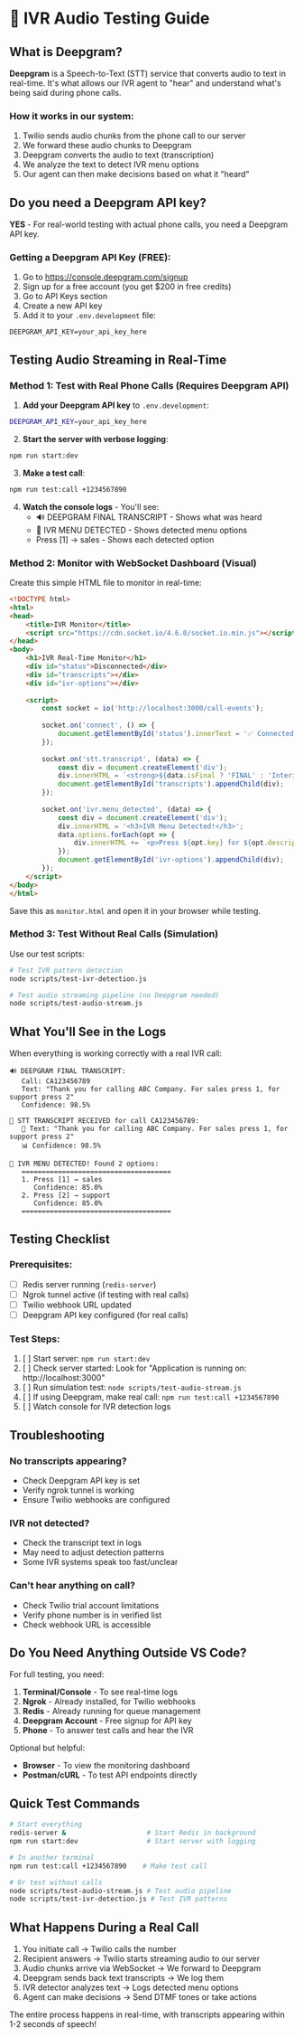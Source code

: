 # 🧪 IVR Audio Testing Guide

## What is Deepgram?

**Deepgram** is a Speech-to-Text (STT) service that converts audio to text in real-time. It's what allows our IVR agent to "hear" and understand what's being said during phone calls.

### How it works in our system:
1. Twilio sends audio chunks from the phone call to our server
2. We forward these audio chunks to Deepgram
3. Deepgram converts the audio to text (transcription)
4. We analyze the text to detect IVR menu options
5. Our agent can then make decisions based on what it "heard"

## Do you need a Deepgram API key?

**YES** - For real-world testing with actual phone calls, you need a Deepgram API key.

### Getting a Deepgram API Key (FREE):
1. Go to https://console.deepgram.com/signup
2. Sign up for a free account (you get $200 in free credits)
3. Go to API Keys section
4. Create a new API key
5. Add it to your `.env.development` file:
```env
DEEPGRAM_API_KEY=your_api_key_here
```

## Testing Audio Streaming in Real-Time

### Method 1: Test with Real Phone Calls (Requires Deepgram API)

1. **Add your Deepgram API key** to `.env.development`:
```bash
DEEPGRAM_API_KEY=your_api_key_here
```

2. **Start the server with verbose logging**:
```bash
npm run start:dev
```

3. **Make a test call**:
```bash
npm run test:call +1234567890
```

4. **Watch the console logs** - You'll see:
   - 🔊 DEEPGRAM FINAL TRANSCRIPT - Shows what was heard
   - 🎯 IVR MENU DETECTED - Shows detected menu options
   - Press [1] → sales - Shows each detected option

### Method 2: Monitor with WebSocket Dashboard (Visual)

Create this simple HTML file to monitor in real-time:

```html
<!DOCTYPE html>
<html>
<head>
    <title>IVR Monitor</title>
    <script src="https://cdn.socket.io/4.6.0/socket.io.min.js"></script>
</head>
<body>
    <h1>IVR Real-Time Monitor</h1>
    <div id="status">Disconnected</div>
    <div id="transcripts"></div>
    <div id="ivr-options"></div>
    
    <script>
        const socket = io('http://localhost:3000/call-events');
        
        socket.on('connect', () => {
            document.getElementById('status').innerText = '✅ Connected';
        });
        
        socket.on('stt.transcript', (data) => {
            const div = document.createElement('div');
            div.innerHTML = `<strong>${data.isFinal ? 'FINAL' : 'Interim'}:</strong> ${data.transcript}`;
            document.getElementById('transcripts').appendChild(div);
        });
        
        socket.on('ivr.menu_detected', (data) => {
            const div = document.createElement('div');
            div.innerHTML = '<h3>IVR Menu Detected!</h3>';
            data.options.forEach(opt => {
                div.innerHTML += `<p>Press ${opt.key} for ${opt.description}</p>`;
            });
            document.getElementById('ivr-options').appendChild(div);
        });
    </script>
</body>
</html>
```

Save this as `monitor.html` and open it in your browser while testing.

### Method 3: Test Without Real Calls (Simulation)

Use our test scripts:

```bash
# Test IVR pattern detection
node scripts/test-ivr-detection.js

# Test audio streaming pipeline (no Deepgram needed)
node scripts/test-audio-stream.js
```

## What You'll See in the Logs

When everything is working correctly with a real IVR call:

```
🔊 DEEPGRAM FINAL TRANSCRIPT:
   Call: CA123456789
   Text: "Thank you for calling ABC Company. For sales press 1, for support press 2"
   Confidence: 98.5%

🎤 STT TRANSCRIPT RECEIVED for call CA123456789:
   📝 Text: "Thank you for calling ABC Company. For sales press 1, for support press 2"
   📊 Confidence: 98.5%

🎯 IVR MENU DETECTED! Found 2 options:
   =====================================
   1. Press [1] → sales
      Confidence: 85.0%
   2. Press [2] → support
      Confidence: 85.0%
   =====================================
```

## Testing Checklist

### Prerequisites:
- [ ] Redis server running (`redis-server`)
- [ ] Ngrok tunnel active (if testing with real calls)
- [ ] Twilio webhook URL updated
- [ ] Deepgram API key configured (for real calls)

### Test Steps:
1. [ ] Start server: `npm run start:dev`
2. [ ] Check server started: Look for "Application is running on: http://localhost:3000"
3. [ ] Run simulation test: `node scripts/test-audio-stream.js`
4. [ ] If using Deepgram, make real call: `npm run test:call +1234567890`
5. [ ] Watch console for IVR detection logs

## Troubleshooting

### No transcripts appearing?
- Check Deepgram API key is set
- Verify ngrok tunnel is working
- Ensure Twilio webhooks are configured

### IVR not detected?
- Check the transcript text in logs
- May need to adjust detection patterns
- Some IVR systems speak too fast/unclear

### Can't hear anything on call?
- Check Twilio trial account limitations
- Verify phone number is in verified list
- Check webhook URL is accessible

## Do You Need Anything Outside VS Code?

For full testing, you need:

1. **Terminal/Console** - To see real-time logs
2. **Ngrok** - Already installed, for Twilio webhooks
3. **Redis** - Already running for queue management
4. **Deepgram Account** - Free signup for API key
5. **Phone** - To answer test calls and hear the IVR

Optional but helpful:
- **Browser** - To view the monitoring dashboard
- **Postman/cURL** - To test API endpoints directly

## Quick Test Commands

```bash
# Start everything
redis-server &                    # Start Redis in background
npm run start:dev                 # Start server with logging

# In another terminal
npm run test:call +1234567890    # Make test call

# Or test without calls
node scripts/test-audio-stream.js # Test audio pipeline
node scripts/test-ivr-detection.js # Test IVR patterns
```

## What Happens During a Real Call

1. You initiate call → Twilio calls the number
2. Recipient answers → Twilio starts streaming audio to our server
3. Audio chunks arrive via WebSocket → We forward to Deepgram
4. Deepgram sends back text transcripts → We log them
5. IVR detector analyzes text → Logs detected menu options
6. Agent can make decisions → Send DTMF tones or take actions

The entire process happens in real-time, with transcripts appearing within 1-2 seconds of speech!